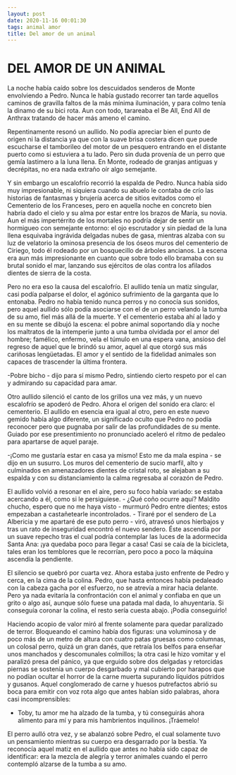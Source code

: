 ```yaml
---
layout: post
date: 2020-11-16 00:01:30
tags: animal amor
title: Del amor de un animal
---
```

# DEL AMOR DE UN ANIMAL

   La noche había caído sobre los descuidados senderos de Monte
   envolviendo a Pedro. Nunca le había gustado recorrer tan tarde aquellos
   caminos de gravilla faltos de la más mínima iluminación, y para colmo
   tenía la dinamo de su bici rota. Aun con todo, tarareaba el Be All,
   End All de Anthrax tratando de hacer más ameno el camino.
   
   Repentinamente resonó un aullido. No podía apreciar bien el punto de
   origen ni la distancia ya que con la suave brisa costera dicen que
   puede escucharse el tamborileo del motor de un pesquero entrando en el
   distante puerto como si estuviera a tu lado. Pero sin duda provenía de
   un perro que gemía lastimero a la luna llena. En Monte, rodeado de
   granjas antiguas y decrépitas, no era nada extraño oír algo semejante.
   
   Y sin embargo un escalofrío recorrió la espalda de Pedro. Nunca había
   sido muy impresionable, ni siquiera cuando su abuelo le contaba de crío
   las historias de fantasmas y brujería acerca de sitios evitados como el
   Cementerio de los Franceses, pero en aquella noche en concreto bien
   habría dado el cielo y su alma por estar entre los brazos de María, su
   novia. Aun el más impertérrito de los mortales no podría dejar de
   sentir un hormigueo con semejante entorno: el ojo escrutador y sin
   piedad de la luna llena esquivaba ingrávida delgadas nubes de gasa,
   mientras alzaba con su luz de velatorio la ominosa presencia de los
   óseos muros del cementerio de Ciriego, todo él rodeado por un
   bosquecillo de árboles ancianos. La escena era aun más impresionante en
   cuanto que sobre todo ello bramaba con su brutal sonido el mar,
   lanzando sus ejércitos de olas contra los afilados dientes de sierra de
   la costa.
   
   Pero no era eso la causa del escalofrío. El aullido tenía un matiz
   singular, casi podía palparse el dolor, el agónico sufrimiento de la
   garganta que lo entonaba. Pedro no había tenido nunca perros y no
   conocía sus sonidos, pero aquel aullido sólo podía asociarse con el de
   un perro velando la tumba de su amo, fiel más allá de la muerte. Y el
   cementerio estaba ahí al lado y en su mente se dibujó la escena: el
   pobre animal soportando día y noche los maltratos de la intemperie
   junto a una tumba olvidada por el amor del hombre; famélico, enfermo,
   vela el túmulo en una espera vana, ansioso del regreso de aquel que le
   brindó su amor, aquel al que otorgó sus más cariñosas lengüetadas. El
   amor y el sentido de la fidelidad animales son capaces de trascender la
   última frontera.
   
   -Pobre bicho - dijo para sí mismo Pedro, sintiendo cierto respeto por
   el can y admirando su capacidad para amar.
   
   Otro aullido silenció el canto de los grillos una vez más, y un nuevo
   escalofrío se apoderó de Pedro. Ahora el origen del sonido era claro:
   el cementerio. El aullido en esencia era igual al otro, pero en este
   nuevo gemido había algo diferente, un significado oculto que Pedro no
   podía reconocer pero que pugnaba por salir de las profundidades de su
   mente. Guiado por ese presentimiento no pronunciado aceleró el ritmo de
   pedaleo para apartarse de aquel paraje.
   
   -¡Como me gustaría estar en casa ya mismo! Esto me da mala espina - se
   dijo en un susurro. Los muros del cementerio de sucio marfil, alto y
   culminados en amenazadores dientes de cristal roto, se alejaban a su
   espalda y con su distanciamiento la calma regresaba al corazón de
   Pedro.
   
   El aullido volvió a resonar en el aire, pero su foco había variado: se
   estaba acercando a él, como si le persiguiese. - ¿Qué coño ocurre aquí?
   Maldito chucho, espero que no me haya visto - murmuró Pedro entre
   dientes; estos empezaban a castañetearle incontrolados. - Tiraré por el
   sendero de La Albericia y me apartaré de ese puto perro - viró,
   atravesó unos hierbajos y tras un rato de inseguridad encontró el nuevo
   sendero. Éste ascendía por un suave repecho tras el cual podría
   contemplar las luces de la adormecida Santa Ana: ¡ya quedaba poco para
   llegar a casa! Casi se caía de la bicicleta, tales eran los temblores
   que le recorrían, pero poco a poco la máquina ascendía la pendiente.
   
   El silencio se quebró por cuarta vez. Ahora estaba justo enfrente de
   Pedro y cerca, en la cima de la colina. Pedro, que hasta entonces había
   pedaleado con la cabeza gacha por el esfuerzo, no se atrevía a mirar
   hacia delante. Pero ya nada evitaría la confrontación con el animal y
   confiaba en que un grito o algo así, aunque sólo fuese una patada mal
   dada, lo ahuyentaría. Si conseguía coronar la colina, el resto sería
   cuesta abajo. ¡Podía conseguirlo!
   
   Haciendo acopio de valor miró al frente solamente para quedar
   paralizado de terror. Bloqueando el camino había dos figuras: una
   voluminosa y de poco más de un metro de altura con cuatro patas gruesas
   como columnas, un colosal perro, quizá un gran danés, que retraía los
   belfos para enseñar unos manchados y descomunales colmillos; la otra
   casi le hizo vomitar y el paralizó presa del pánico, ya que erguido
   sobre dos delgadas y retorcidas piernas se sostenía un cuerpo
   desgarbado y mal cubierto por harapos que no podían ocultar el horror
   de la carne muerta supurando líquidos pútridos y gusanos. Aquel
   conglomerado de carne y huesos putrefactos abrió su boca para emitir
   con voz rota algo que antes habían sido palabras, ahora casi
   incomprensibles:  
   - Toby, tu amor me ha alzado de la tumba, y tú conseguirás ahora
   alimento para mí y para mis hambrientos inquilinos. ¡Tráemelo!
   
   El perro aulló otra vez, y se abalanzó sobre Pedro, el cual solamente
   tuvo un pensamiento mientras su cuerpo era desgarrado por la bestia. Ya
   reconocía aquel matiz en el aullido que antes no había sido capaz de
   identificar: era la mezcla de alegría y terror animales cuando el perro
   contempló alzarse de la tumba a su amo.